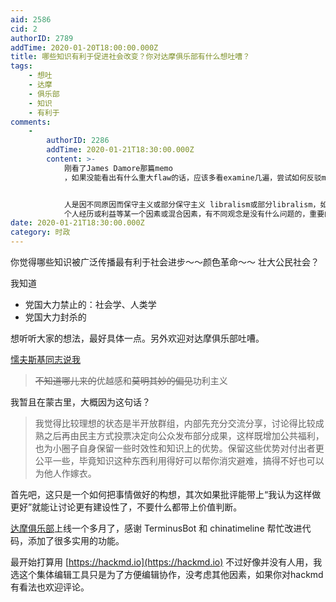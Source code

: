 ```yaml
---
aid: 2586
cid: 2
authorID: 2789
addTime: 2020-01-20T18:00:00.000Z
title: 哪些知识有利于促进社会改变？你对达摩俱乐部有什么想吐嘈？
tags:
    - 想吐
    - 达摩
    - 俱乐部
    - 知识
    - 有利于
comments:
    -
        authorID: 2286
        addTime: 2020-01-21T18:30:00.000Z
        content: >-
            刚看了James Damore那篇memo
            ，如果没能看出有什么重大flaw的话，应该多看examine几遍，尝试如何反驳memo中的某个观点。如果不适，请忽略。对楼主的建设公民社会是认同的。


            人是因不同原因而保守主义或部分保守主义 libralism或部分libralism，如经济 宗教 文化影响
            个人经历或利益等某一个因素或混合因素，有不同观念是没有什么问题的，重要的是如何justify examine那些不同观念。
date: 2020-01-21T18:30:00.000Z
category: 时政
---
```


你觉得哪些知识被广泛传播最有利于社会进步～～颜色革命～～ 壮大公民社会？

我知道

*   党国大力禁止的：社会学、人类学
*   党国大力封杀的

想听听大家的想法，最好具体一点。另外欢迎对达摩俱乐部吐嘈。

[懦夫斯基同志说我](https://2049bbs.xyz/t/2309)

> <del>不知道哪儿来的</del>优越感和<del>莫明其妙的偏见</del>功利主义

我暂且在蒙古里，大概因为这句话？

> 我觉得比较理想的状态是半开放群组，内部先充分交流分享，讨论得比较成熟之后再由民主方式投票决定向公众发布部分成果，这样既增加公共福利，也为小圈子自身保留一些时效性和知识上的优势。保留这些优势对付出者更公平一些，毕竟知识这种东西利用得好可以帮你消灾避难，搞得不好也可以为他人作嫁衣。

首先吧，这只是一个如何把事情做好的构想，其次如果批评能带上“我认为这样做更好”就能让讨论更有建设性了，不要什么都带上价值判断。

[达摩俱乐部](https://damoresclub.github.io)上线一个多月了，感谢 TerminusBot 和 chinatimeline 帮忙改进代码，添加了很多实用的功能。

最开始打算用 [https://hackmd.io](https://hackmd.io) 不过好像并没有人用，我选这个集体编辑工具只是为了方便编辑协作，没考虑其他因素，如果你对hackmd有看法也欢迎评论。
